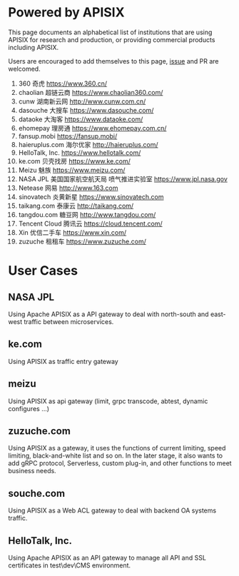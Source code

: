 <!--
#
# Licensed to the Apache Software Foundation (ASF) under one or more
# contributor license agreements.  See the NOTICE file distributed with
# this work for additional information regarding copyright ownership.
# The ASF licenses this file to You under the Apache License, Version 2.0
# (the "License"); you may not use this file except in compliance with
# the License.  You may obtain a copy of the License at
#
#     http://www.apache.org/licenses/LICENSE-2.0
#
# Unless required by applicable law or agreed to in writing, software
# distributed under the License is distributed on an "AS IS" BASIS,
# WITHOUT WARRANTIES OR CONDITIONS OF ANY KIND, either express or implied.
# See the License for the specific language governing permissions and
# limitations under the License.
#
-->

# Powered by APISIX

This page documents an alphabetical list of institutions that are using APISIX for research and production,
or providing commercial products including APISIX.

Users are encouraged to add themselves to this page, [issue](https://github.com/apache/incubator-apisix/issues/487) and PR are welcomed.

1. 360 奇虎 https://www.360.cn/
1. chaolian 超链云商 https://www.chaolian360.com/
1. cunw 湖南新云网 http://www.cunw.com.cn/
1. dasouche 大搜车 https://www.dasouche.com/
1. dataoke 大淘客 https://www.dataoke.com/
1. ehomepay 理房通 https://www.ehomepay.com.cn/
1. fansup.mobi https://fansup.mobi/
1. haieruplus.com 海尔优家  http://haieruplus.com/
1. HelloTalk, Inc.  https://www.hellotalk.com/
1. ke.com 贝壳找房 https://www.ke.com/
1. Meizu 魅族 https://www.meizu.com/
1. NASA JPL 美国国家航空航天局 喷气推进实验室 https://www.jpl.nasa.gov
1. Netease 网易 http://www.163.com
1. sinovatech 炎黄新星 https://www.sinovatech.com
1. taikang.com 泰康云   http://taikang.com/
1. tangdou.com 糖豆网   http://www.tangdou.com/
1. Tencent Cloud 腾讯云 https://cloud.tencent.com/
1. Xin 优信二手车 https://www.xin.com/
1. zuzuche 租租车 https://www.zuzuche.com/


# User Cases
## NASA JPL
Using Apache APISIX as a API gateway to deal with north-south and east-west traffic between microservices.

## ke.com
Using APISIX as traffic entry gateway

## meizu
Using APISIX as api gateway (limit, grpc transcode, abtest, dynamic configures ...)

## zuzuche.com
Using APISIX as a gateway, it uses the functions of current limiting, speed limiting, black-and-white list and so on. In the later stage, it also wants to add gRPC protocol, Serverless, custom plug-in, and other functions to meet business needs.

## souche.com
Using APISIX as a Web ACL gateway to deal with backend OA systems traffic.

## HelloTalk, Inc.
Using Apache APISIX as an API gateway to manage all API and SSL certificates in test\dev\CMS environment.
